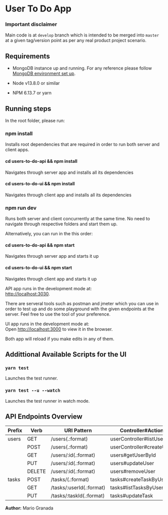 User To Do App
==============

### Important disclaimer
Main code is at `develop` branch which is intended to be merged into `master` at a given tag/version point as per any real product project scenario.

## Requirements

* MongoDB instance up and running. For any reference please follow [MongoDB environment set up](https://docs.mongodb.com/manual/tutorial/install-mongodb-on-os-x/).

* Node v13.8.0 or similar

* NPM 6.13.7 or yarn

## Running steps

In the root folder, please run:

### npm install
Installs root dependencies that are required in order to run both server and client apps.

#### cd users-to-do-api && npm install
Navigates through server app and installs all its dependencies

#### cd users-to-do-ui && npm install
Navigates through client app and installs all its dependencies

### npm run dev
Runs both server and client concurrently at the same time. No need to navigate through respective folders and start them up.

Alternatively, you can run in the this order:

#### cd users-to-do-api && npm start 
Navigates through server app and starts it up

#### cd users-to-do-ui && npm start 
Navigates through client app and starts it up

API app runs in the development mode at:<br />
[http://localhost:3030](http://localhost:3030).

There are serveral tools such as postman and jmeter which you can use in order to test up and do some playground with the given endpoints at the server. Feel free to use the tool of your preference.

UI app runs in the development mode at:<br />
Open [http://localhost:3000](http://localhost:3000) to view it in the browser.

Both app will reload if you make edits in any of them.<br />

## Addittional Available Scripts for the UI

### `yarn test`
Launches the test runner.

### `yarn test --u --watch`
Launches the test runner in watch mode.

## API Endpoints Overview

| Prefix        | Verb   | URI Pattern                              | Controller#Action            |
----------------|--------|------------------------------------------|------------------------------|
| users         | GET    | /users(.:format)                         | userController#listUsers     |
|               | POST   | /users(.:format)                         | userController#createUser    |
|               | GET    | /users/:id(.:format)                     | users#getUserById            |
|               | PUT    | /users/:id(.:format)                     | users#updateUser             |
|               | DELETE | /users/:id(.:format)                     | users#removeUser             |
| tasks         | POST   | /tasks/(.:format)                        | tasks#createTaskByUserId     |
|               | GET    | /tasks/:userId(.:format)                 | tasks#listTasksByUserId      |
|               | PUT    | /tasks/:taskId(.:format)                 | tasks#updateTask             |

**Author:** Mario Granada
